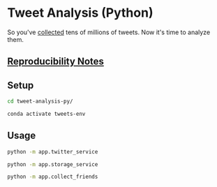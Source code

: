 
# Tweet Analysis (Python)

So you've [collected](https://github.com/zaman-lab/tweet-collection-py) tens of millions of tweets. Now it's time to analyze them.

## [Reproducibility Notes](NOTES.md)

## Setup

```sh
cd tweet-analysis-py/
```

```sh
conda activate tweets-env
```

## Usage

```sh
python -m app.twitter_service
```

```sh
python -m app.storage_service
```

```sh
python -m app.collect_friends
```
